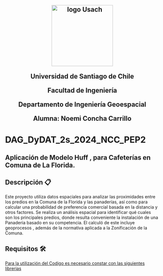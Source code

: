 <h2 align="center">
  <img width="200" src="https://upload.wikimedia.org/wikipedia/commons/d/d9/Usach_P1.png" alt="logo Usach">
<p>Universidad de Santiago de Chile
<p>Facultad de Ingeniería
<p>Departamento de Ingeniería Geoespacial
<p> Alumna: Noemi Concha Carrillo

</h2>
<h1>

# DAG_DyDAT_2s_2024_NCC_PEP2
## Aplicación de Modelo Huff , para Cafeterías en Comuna de La Florida.

## Descripción 📋
Este proyecto utiliza datos espaciales para analizar las proximidades entre los predios en la Comuna de la Florida y las panaderías, así como para calcular una probabilidad de preferencia comercial basada en la distancia y otros factores. Se realiza un análisis espacial para identificar qué cuales son los principales predios, donde resulta conveniente la instalación de una Panaderia basado en su competencia.
El calculó de este incluye geoprocesos , además de la normativa aplicada a la Zonificación de la Comuna.


## Requisitos 🛠️

[Para la utilización del Codigo es necesario constar con las siguientes librerias ](DAG_DyDAT_2s_2024_NCC_PEP2/Requerimientos.txt)







